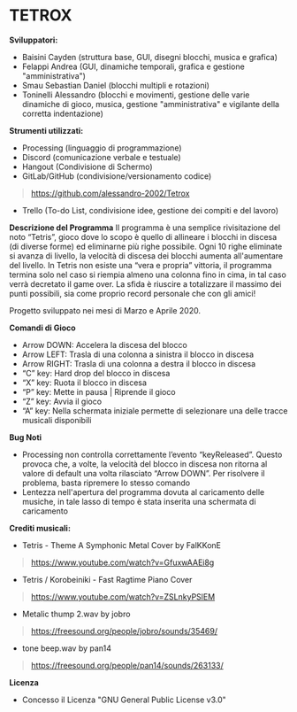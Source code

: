 # TETROX

**Sviluppatori:**
-	Baisini Cayden (struttura base, GUI, disegni blocchi, musica e grafica)
-	Felappi Andrea (GUI, dinamiche temporali, grafica e gestione "amministrativa")
-	Smau Sebastian Daniel (blocchi multipli e rotazioni)
-	Toninelli Alessandro (blocchi e movimenti, gestione delle varie dinamiche di gioco, musica, gestione "amministrativa" e vigilante della corretta indentazione)


**Strumenti utilizzati:**
-	Processing (linguaggio di programmazione)
-	Discord (comunicazione verbale e testuale)
-	Hangout (Condivisione di Schermo)
-	GitLab/GitHub (condivisione/versionamento codice) 
>	https://github.com/alessandro-2002/Tetrox
-	Trello (To-do List, condivisione idee, gestione dei compiti e del lavoro)


**Descrizione del Programma**
Il programma è una semplice rivisitazione del noto “Tetris”, gioco dove lo scopo è quello di allineare i blocchi in discesa (di diverse forme) ed eliminarne più righe possibile. Ogni 10 righe eliminate si avanza di livello, la velocità di discesa dei blocchi aumenta all'aumentare del livello. In Tetris non esiste una “vera e propria” vittoria, il programma termina solo nel caso si riempia almeno una colonna fino in cima, in tal caso verrà decretato il game over. La sfida è riuscire a totalizzare il massimo dei punti possibili, sia come proprio record personale che con gli amici!


Progetto sviluppato nei mesi di Marzo e Aprile 2020.


**Comandi di Gioco**
-	Arrow DOWN:	    Accelera la discesa del blocco
-	Arrow LEFT:	    Trasla di una colonna a sinistra il blocco in discesa
-	Arrow RIGHT:	    Trasla di una colonna a destra il blocco in discesa
-	“C” key:	    Hard drop del blocco in discesa
-	“X” key:	    Ruota il blocco in discesa
-	“P” key:	    Mette in pausa | Riprende il gioco
-	“Z” key:	    Avvia il gioco
-	“A” key:	    Nella schermata iniziale permette di selezionare una delle tracce musicali disponibili


**Bug Noti**
-	Processing non controlla correttamente l’evento “keyReleased”. Questo provoca che, a volte, la velocità del blocco in discesa non ritorna al valore di default una volta rilasciato “Arrow DOWN”. Per risolvere il problema, basta ripremere lo stesso comando
-	Lentezza nell'apertura del programma dovuta al caricamento delle musiche, in tale lasso di tempo è stata inserita una schermata di caricamento


**Crediti musicali:**
-	Tetris - Theme A Symphonic Metal Cover by FalKKonE	
>	https://www.youtube.com/watch?v=GfuxwAAEi8g

-	Tetris / Korobeiniki - Fast Ragtime Piano Cover
>	https://www.youtube.com/watch?v=ZSLnkyPSlEM

-	Metalic thump 2.wav by jobro
>	https://freesound.org/people/jobro/sounds/35469/

-	tone beep.wav by pan14
>	https://freesound.org/people/pan14/sounds/263133/

**Licenza**
- Concesso il Licenza "GNU General Public License v3.0"

